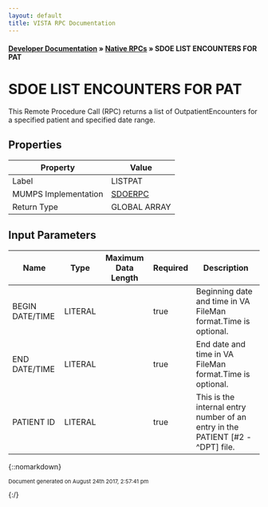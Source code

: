 ```yaml
---
layout: default
title: VISTA RPC Documentation
---
```


#### [Developer Documentation](../index) &#187; [Native RPCs](TableOfContents) &#187; SDOE LIST ENCOUNTERS FOR PAT<br/>
# SDOE LIST ENCOUNTERS FOR PAT

This Remote Procedure Call (RPC) returns a list of OutpatientEncounters for a specified patient and specified date range.

## Properties

Property | Value
--- | ---
Label | LISTPAT
MUMPS Implementation | [SDOERPC](http://code.osehra.org/dox/Routine_SDOERPC_source.html)
Return Type | GLOBAL ARRAY


## Input Parameters

Name | Type | Maximum Data Length | Required | Description
--- | --- | --- | --- | ---
BEGIN DATE/TIME | LITERAL |  | true | Beginning date and time in VA FileMan format.Time is optional.
END DATE/TIME | LITERAL |  | true | End date and time in VA FileMan format.Time is optional.
PATIENT ID | LITERAL |  | true | This is the internal entry number of an entry in the PATIENT [#2 - ^DPT] file.



{::nomarkdown} <br/><p style="font-size: 11px">Document generated on August 24th 2017, 2:57:41 pm</p>{:/}